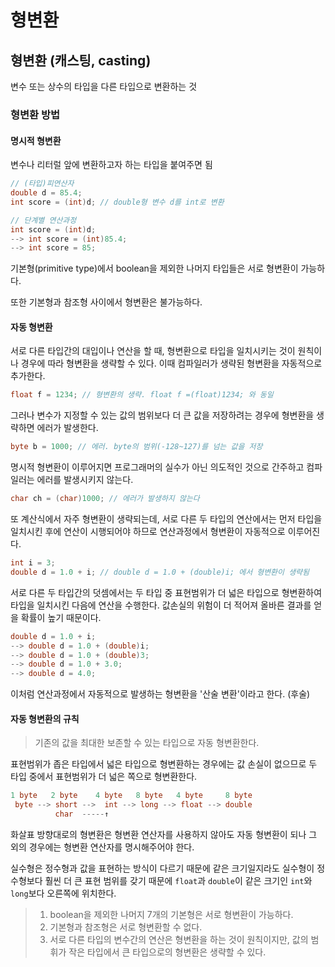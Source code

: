 # 형변환

## 형변환 (캐스팅, casting)

변수 또는 상수의 타입을 다른 타입으로 변환하는 것

### 형변환 방법

#### 명시적 형변환

변수나 리터럴 앞에 변환하고자 하는 타입을 붙여주면 됨

```java
// (타입)피연산자
double d = 85.4;
int score = (int)d; // double형 변수 d를 int로 변환

// 단계별 연산과정
int score = (int)d;
--> int score = (int)85.4;
--> int score = 85;
```

기본형(primitive type)에서 boolean을 제외한 나머지 타입들은 서로 형변환이 가능하다.

또한 기본형과 참조형 사이에서 형변환은 불가능하다.

#### 자동 형변환

서로 다른 타입간의 대입이나 연산을 할 때, 형변환으로 타입을 일치시키는 것이 원칙이나 경우에 따라 형변환을 생략할 수 있다. 이때 컴파일러가 생략된 형변환을 자동적으로 추가한다.

```java
float f = 1234; // 형변환의 생략. float f =(float)1234; 와 동일
```

그러나 변수가 지정할 수 있는 값의 범위보다 더 큰 값을 저장하려는 경우에 형변환을 생략하면 에러가 발생한다.

```java
byte b = 1000; // 에러. byte의 범위(-128~127)를 넘는 값을 저장
```

명시적 형변환이 이루어지면 프로그래머의 실수가 아닌 의도적인 것으로 간주하고 컴파일러는 에러를 발생시키지 않는다.

```java
char ch = (char)1000; // 에러가 발생하지 않는다
```

또 계산식에서 자주 형변환이 생략되는데, 서로 다른 두 타입의 연산에서는 먼저 타입을 일치시킨 후에 연산이 시행되어야 하므로 연산과정에서 형변환이 자동적으로 이루어진다.

```java
int i = 3;
double d = 1.0 + i; // double d = 1.0 + (double)i; 에서 형변환이 생략됨
```

서로 다른 두 타입간의 덧셈에서는 두 타입 중 표현범위가 더 넓은 타입으로 형변환하여 타입을 일치시킨 다음에 연산을 수행한다. 값손실의 위험이 더 적어져 올바른 결과를 얻을 확률이 높기 때문이다.

```java
double d = 1.0 + i;
--> double d = 1.0 + (double)i;
--> double d = 1.0 + (double)3;
--> double d = 1.0 + 3.0;
--> double d = 4.0;
```

이처럼 연산과정에서 자동적으로 발생하는 형변환을 '산술 변환'이라고 한다. (후술)

#### 자동 형변환의 규칙

> 기존의 값을 최대한 보존할 수 있는 타입으로 자동 형변환한다.

표현범위가 좁은 타입에서 넓은 타입으로 형변환하는 경우에는 값 손실이 없으므로 두 타입 중에서 표현범위가 더 넓은 쪽으로 형변환한다.

```java
1 byte   2 byte    4 byte   8 byte   4 byte     8 byte
 byte --> short -->  int --> long --> float --> double
          char  -----↑
```
화살표 방향대로의 형변환은 형변환 연산자를 사용하지 않아도 자동 형변환이 되나 그 외의 경우에는 형변환 연산자를 명시해주어야 한다.

실수형은 정수형과 값을 표현하는 방식이 다르기 때문에 같은 크기일지라도 실수형이 정수형보다 훨씬 더 큰 표현 범위를 갖기 때문에 ```float```과 ```double```이 같은 크기인 ```int```와 ```long```보다 오른쪽에 위치한다.

> 1. boolean을 제외한 나머지 7개의 기본형은 서로 형변환이 가능하다.
> 2. 기본형과 참조형은 서로 형변환할 수 없다.
> 3. 서로 다른 타입의 변수간의 연산은 형변환을 하는 것이 원칙이지만,
     값의 범휘가 작은 타입에서 큰 타입으로의 형변환은 생략할 수 있다.
